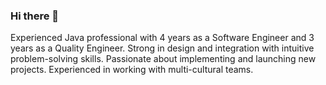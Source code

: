 ### Hi there 👋

<!--
**dameesha13/dameesha13** is a ✨ _special_ ✨ repository because its `README.md` (this file) appears on your GitHub profile.

Here are some ideas to get you started:

- 🔭 I’m currently working on SYSCO LABS as a Senior Quality Engineer.
- 🌱 I’m currently learning ...
- 👯 I’m looking to collaborate on ...
- 🤔 I’m looking for help with ...
- 💬 Ask me about JAVA, Rest Assured, Selenium, Maven, GIT, JavaScript, K6, JMeter
- 📫 How to reach me: ...
- 😄 Pronouns: Her/ She
--> Experienced Java professional with 4 years as a Software Engineer and 3 years as a Quality Engineer. Strong in design and integration with intuitive problem-solving skills. Passionate about implementing and launching new projects. Experienced in working with multi-cultural teams.
